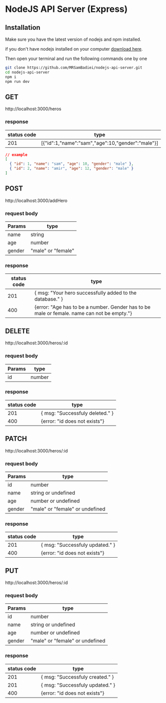 # NodeJS API Server (Express)

## Installation

Make sure you have the latest version of nodejs and npm installed.

if you don't have nodejs installed on your computer [download here](https://nodejs.org/en/download).

Then open your terminal and run the following commands one by one

```bash
git clone https://github.com/MRSamBadiei/nodejs-api-server.git
cd nodejs-api-server
npm i
npm run dev
```

## GET

http://localhost:3000/heros

### response

| status code | type                                             |
| ----------- | ------------------------------------------------ |
| 201         | [{"id":1,"name":"sam","age":10,"gender":"male"}] |

```json
// example
[
  { "id": 1, "name": "sam", "age": 10, "gender": "male" },
  { "id": 2, "name": "amir", "age": 12, "gender": "male" }
]
```

## POST

http://localhost:3000/addHero

### request body

| Params | type               |
| ------ | ------------------ |
| name   | string             |
| age    | number             |
| gender | "male" or "female" |

### response

| status code | type                                                                                       |
| ----------- | ------------------------------------------------------------------------------------------ |
| 201         | { msg: "Your hero successfully added to the database." }                                   |
| 400         | {error: "Age has to be a number. Gender has to be male or female. name can not be empty."} |

## DELETE

http://localhost:3000/heros/:id

### request body

| Params | type   |
| ------ | ------ |
| id     | number |

### response

| status code | type                            |
| ----------- | ------------------------------- |
| 201         | { msg: "Successfuly deleted." } |
| 400         | {error: "id does not exists"}   |

## PATCH

http://localhost:3000/heros/:id

### request body

| Params | type                            |
| ------ | ------------------------------- |
| id     | number                          |
| name   | string or undefined             |
| age    | number or undefined             |
| gender | "male" or "female" or undefined |

### response

| status code | type                            |
| ----------- | ------------------------------- |
| 201         | { msg: "Successfuly updated." } |
| 400         | {error: "id does not exists"}   |

## PUT

http://localhost:3000/heros/:id

### request body

| Params | type                            |
| ------ | ------------------------------- |
| id     | number                          |
| name   | string or undefined             |
| age    | number or undefined             |
| gender | "male" or "female" or undefined |

### response

| status code | type                            |
| ----------- | ------------------------------- |
| 201         | { msg: "Successfuly created." } |
| 201         | { msg: "Successfuly updated." } |
| 400         | {error: "id does not exists"}   |
